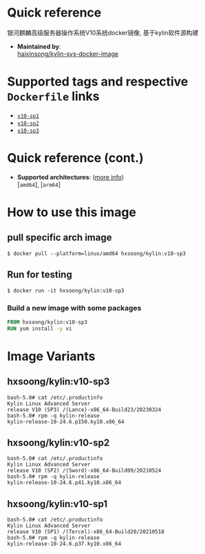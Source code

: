 # Quick reference

银河麒麟高级服务器操作系统V10系统docker镜像, 基于kylin软件源构建

-	**Maintained by**:  
	[haixinsong/kylin-sys-docker-image](https://github.com/haixinsong/kylin-sys-docker-image)

# Supported tags and respective `Dockerfile` links

-	[`v10-sp1`](https://github.com/haixinsong/kylin-sys-docker-image/blob/main/kylin_v10.sys.Dockerfile)
-	[`v10-sp2`](https://github.com/haixinsong/kylin-sys-docker-image/blob/main/kylin_v10.sys.Dockerfile)
-	[`v10-sp3`](https://github.com/haixinsong/kylin-sys-docker-image/blob/main/kylin_v10.sys.Dockerfile)

# Quick reference (cont.)

-	**Supported architectures**: ([more info](https://github.com/docker-library/official-images#architectures-other-than-amd64))  
	[`amd64`], [`arm64`]

# How to use this image

## pull specific arch image

```console
$ docker pull --platform=linux/amd64 hxsoong/kylin:v10-sp3
```

## Run for testing

```console
$ docker run -it hxsoong/kylin:v10-sp3
```

### Build a new image with some packages

```dockerfile
FROM hxsoong/kylin:v10-sp3
RUN yum install -y vi
```

# Image Variants

## hxsoong/kylin:v10-sp3
```
bash-5.0# cat /etc/.productinfo 
Kylin Linux Advanced Server
release V10 (SP3) /(Lance)-x86_64-Build23/20230324
bash-5.0# rpm -q kylin-release
kylin-release-10-24.6.p150.ky10.x86_64
```

## hxsoong/kylin:v10-sp2
```
bash-5.0# cat /etc/.productinfo 
Kylin Linux Advanced Server
release V10 (SP2) /(Sword)-x86_64-Build09/20210524
bash-5.0# rpm -q kylin-release
kylin-release-10-24.6.p41.ky10.x86_64
```

## hxsoong/kylin:v10-sp1
```
bash-5.0# cat /etc/.productinfo 
Kylin Linux Advanced Server
release V10 (SP1) /(Tercel)-x86_64-Build20/20210518
bash-5.0# rpm -q kylin-release 
kylin-release-10-24.6.p37.ky10.x86_64
```